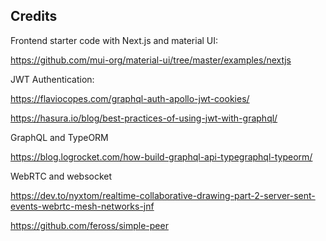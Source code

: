 ## Credits

Frontend starter code with Next.js and material UI:

https://github.com/mui-org/material-ui/tree/master/examples/nextjs

JWT Authentication:

https://flaviocopes.com/graphql-auth-apollo-jwt-cookies/

https://hasura.io/blog/best-practices-of-using-jwt-with-graphql/

GraphQL and TypeORM

https://blog.logrocket.com/how-build-graphql-api-typegraphql-typeorm/

WebRTC and websocket

https://dev.to/nyxtom/realtime-collaborative-drawing-part-2-server-sent-events-webrtc-mesh-networks-jnf

https://github.com/feross/simple-peer
